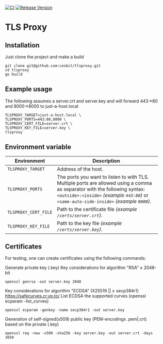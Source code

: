 [![CI](https://github.com/cesbit/tlsproxy/workflows/CI/badge.svg)](https://github.com/cesbit/tlsproxy/actions)
[![Release Version](https://img.shields.io/github/release/cesbit/tlsproxy)](https://github.com/cesbit/tlsproxy/releases)

# TLS Proxy

## Installation

Just clone the project and make a build

```
git clone git@github.com:cesbit/tlsproxy.git
cd tlsproxy
go build
```

## Example usage

The following assumes a server.crt and server.key and will forward 443->80 and 8000->8000 to just-a-host.local

```
TLSPROXY_TARGET=just-a-host.local \
TLSPROXY_PORTS=443:80,8000 \
TLSPROXY_CERT_FILE=server.crt \
TLSPROXY_KEY_FILE=server.key \
tlsproxy
```

## Environment variable

Environment             | Description
----------------------- | -----------
`TLSPROXY_TARGET`       | Address of the host.
`TLSPROXY_PORTS`        | The ports you want to listen to with TLS. Multiple ports are allowed using a comma as separator with the following syntax: `<outside>:<inside>` _(example `443:80`)_ or `<same-auto-side-inside>` _(example `8000`)_.
`TLSPROXY_CERT_FILE`    | Path to the certificate file _(example `/certs/server.crt`)_.
`TLSPROXY_KEY_FILE`     | Path to the key file _(example `/certs/server.key`)_.

## Certificates

For testing, one can create certificates using the following commands:

Generate private key (.key)
Key considerations for algorithm "RSA" ≥ 2048-bit
```
openssl genrsa -out server.key 2048
```
Key considerations for algorithm "ECDSA" (X25519 || ≥ secp384r1)
https://safecurves.cr.yp.to/
List ECDSA the supported curves (openssl ecparam -list_curves)
```
openssl ecparam -genkey -name secp384r1 -out server.key
```
Generation of self-signed(x509) public key (PEM-encodings .pem|.crt) based on the private (.key)
```
openssl req -new -x509 -sha256 -key server.key -out server.crt -days 3650
```


